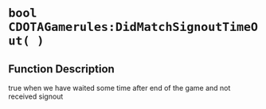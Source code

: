 # `bool CDOTAGamerules:DidMatchSignoutTimeOut( )`
## Function Description
true when we have waited some time after end of the game and not received signout

